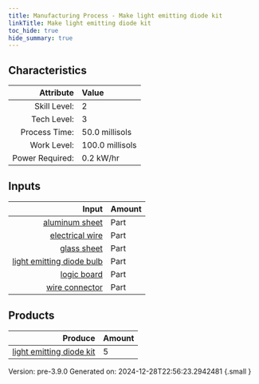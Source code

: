```yaml
---
title: Manufacturing Process - Make light emitting diode kit
linkTitle: Make light emitting diode kit
toc_hide: true
hide_summary: true
---
```



## Characteristics

| Attribute      | Value |
|--------:|:------|
|Skill Level:|2|
|Tech Level:|3|
|Process Time:|50.0 millisols|
|Work Level:|100.0 millisols|
|Power Required:|0.2 kW/hr|

## Inputs

| Input      | Amount |
|--------:|:------|
|[aluminum sheet](/docs/definitions/part/aluminum-sheet)|Part|1|
|[electrical wire](/docs/definitions/part/electrical-wire)|Part|3|
|[glass sheet](/docs/definitions/part/glass-sheet)|Part|1|
|[light emitting diode bulb](/docs/definitions/part/light-emitting-diode-bulb)|Part|20|
|[logic board](/docs/definitions/part/logic-board)|Part|1|
|[wire connector](/docs/definitions/part/wire-connector)|Part|1|

## Products


| Produce      | Amount |
|--------:|:------|
|[light emitting diode kit](/docs/definitions/part/light-emitting-diode-kit)|5|


Version: pre-3.9.0 Generated on: 2024-12-28T22:56:23.2942481
{.small }

